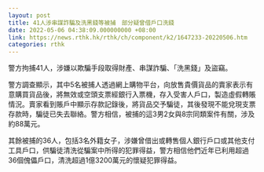 ```yaml
---
layout: post
title: 41人涉串謀詐騙及洗黑錢等被捕　部分疑曾借戶口洗錢
date: 2022-05-06 04:38:09.000000000 +08:00
link: https://news.rthk.hk/rthk/ch/component/k2/1647233-20220506.htm
categories: rthk
---
```


警方拘捕41人，涉嫌以欺騙手段取得財產、串謀詐騙、「洗黑錢」及盜竊。

警方調查顯示，其中5名被捕人透過網上購物平台，向放售貴價貨品的賣家表示有意購買貨品後，將無效或空頭支票經銀行入票機，存入受害人戶口，製造虛假轉賬情況。賣家看到賬戶中顯示存款記錄後，將貨品交予騙徒，其後發現不能兌現支票存款時，騙徒已失去聯絡。警方相信，被捕的這3男2女與8宗同類案件有關，涉及約88萬元。

其餘被捕的36人，包括3名外籍女子，涉嫌曾借出或轉售個人銀行戶口或其他支付工具戶口，供騙徒清洗從騙案中所得的犯罪得益，警方相信他們近年已利用超過36個傀儡戶口，清洗超過1億3200萬元的懷疑犯罪得益。
